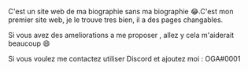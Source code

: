 C'est un site web de ma biographie sans ma biographie 😂.C'est mon premier site web, je le trouve tres bien, il a des pages changables.

Si vous avez des ameliorations a me proposer , allez y cela m'aiderait beaucoup 😄

Si vous voulez me contactez utiliser Discord et ajoutez moi : OGA#0001

